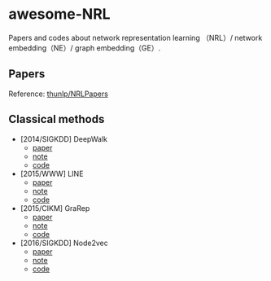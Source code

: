 # awesome-NRL
Papers and codes about network representation learning （NRL）/ network embedding（NE）/ graph embedding（GE）.

## Papers


Reference: [thunlp/NRLPapers](https://github.com/thunlp/NRLPapers)

## Classical methods

- [2014/SIGKDD] DeepWalk
    - [paper](https://dl.acm.org/citation.cfm?id=2623732)
    - [note](./DeepWalk)
    - [code](./DeepWalk)
- [2015/WWW] LINE
    - [paper](https://arxiv.org/abs/1503.03578)
    - [note](./LINE)
    - [code]()
- [2015/CIKM] GraRep
    - [paper](https://dl.acm.org/citation.cfm?id=2806512)
    - [note](./GraRep)
    - [code]()
- [2016/SIGKDD] Node2vec
    - [paper](https://cs.stanford.edu/~jure/pubs/node2vec-kdd16.pdf)
    - [note](./Node2vec)
    - [code]()


